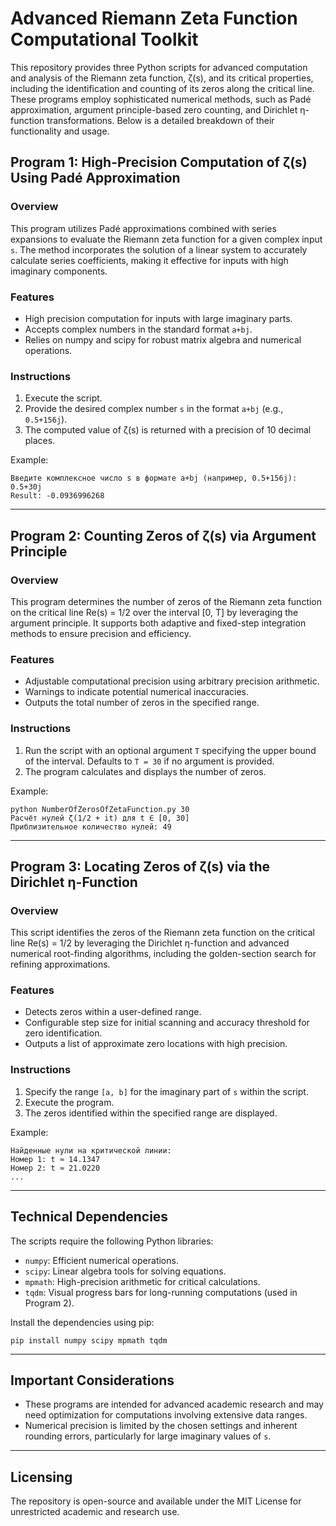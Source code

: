 # Advanced Riemann Zeta Function Computational Toolkit

This repository provides three Python scripts for advanced computation and analysis of the Riemann zeta function, ζ(s), and its critical properties, including the identification and counting of its zeros along the critical line. These programs employ sophisticated numerical methods, such as Padé approximation, argument principle-based zero counting, and Dirichlet η-function transformations. Below is a detailed breakdown of their functionality and usage.

## Program 1: **High-Precision Computation of ζ(s) Using Padé Approximation**

### Overview
This program utilizes Padé approximations combined with series expansions to evaluate the Riemann zeta function for a given complex input `s`. The method incorporates the solution of a linear system to accurately calculate series coefficients, making it effective for inputs with high imaginary components.

### Features
- High precision computation for inputs with large imaginary parts.
- Accepts complex numbers in the standard format `a+bj`.
- Relies on numpy and scipy for robust matrix algebra and numerical operations.

### Instructions
1. Execute the script.
2. Provide the desired complex number `s` in the format `a+bj` (e.g., `0.5+156j`).
3. The computed value of ζ(s) is returned with a precision of 10 decimal places.

Example:
```
Введите комплексное число s в формате a+bj (например, 0.5+156j): 0.5+30j
Result: -0.0936996268
```

---

## Program 2: **Counting Zeros of ζ(s) via Argument Principle**

### Overview
This program determines the number of zeros of the Riemann zeta function on the critical line Re(s) = 1/2 over the interval [0, T] by leveraging the argument principle. It supports both adaptive and fixed-step integration methods to ensure precision and efficiency.

### Features
- Adjustable computational precision using arbitrary precision arithmetic.
- Warnings to indicate potential numerical inaccuracies.
- Outputs the total number of zeros in the specified range.

### Instructions
1. Run the script with an optional argument `T` specifying the upper bound of the interval. Defaults to `T = 30` if no argument is provided.
2. The program calculates and displays the number of zeros.

Example:
```
python NumberOfZerosOfZetaFunction.py 30
Расчёт нулей ζ(1/2 + it) для t ∈ [0, 30]
Приблизительное количество нулей: 49
```

---

## Program 3: **Locating Zeros of ζ(s) via the Dirichlet η-Function**

### Overview
This script identifies the zeros of the Riemann zeta function on the critical line Re(s) = 1/2 by leveraging the Dirichlet η-function and advanced numerical root-finding algorithms, including the golden-section search for refining approximations.

### Features
- Detects zeros within a user-defined range.
- Configurable step size for initial scanning and accuracy threshold for zero identification.
- Outputs a list of approximate zero locations with high precision.

### Instructions
1. Specify the range `[a, b]` for the imaginary part of `s` within the script.
2. Execute the program.
3. The zeros identified within the specified range are displayed.

Example:
```
Найденные нули на критической линии:
Номер 1: t ≈ 14.1347
Номер 2: t ≈ 21.0220
...
```

---

## Technical Dependencies
The scripts require the following Python libraries:
- `numpy`: Efficient numerical operations.
- `scipy`: Linear algebra tools for solving equations.
- `mpmath`: High-precision arithmetic for critical calculations.
- `tqdm`: Visual progress bars for long-running computations (used in Program 2).

Install the dependencies using pip:
```
pip install numpy scipy mpmath tqdm
```

---

## Important Considerations
- These programs are intended for advanced academic research and may need optimization for computations involving extensive data ranges.
- Numerical precision is limited by the chosen settings and inherent rounding errors, particularly for large imaginary values of `s`.

---

## Licensing
The repository is open-source and available under the MIT License for unrestricted academic and research use.

